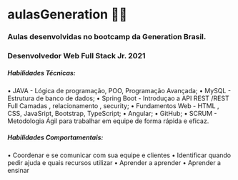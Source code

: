 # aulasGeneration :man_student:
### Aulas desenvolvidas no bootcamp da Generation Brasil. 

### Desenvolvedor Web Full Stack Jr.  2021

##### Habilidades Técnicas:

• JAVA - Lógica de programação, POO, Programação Avançada;
• MySQL - Estrutura de banco de dados;
• Spring Boot - Introduçao a API REST /REST Full Camadas , relacionamento , security;
• Fundamentos Web - HTML , CSS, JavaSript, Bootstrap, TypeScript;
• Angular;
• GitHub;
• SCRUM - Metodologia Ágil para trabalhar em equipe de forma rápida e eficaz.

##### Habilidades Comportamentais:

• Coordenar e se comunicar com sua equipe e clientes
• Identificar quando pedir ajuda e quais recursos utilizar
• Aprender a aprender
• Aprender a ensinar
